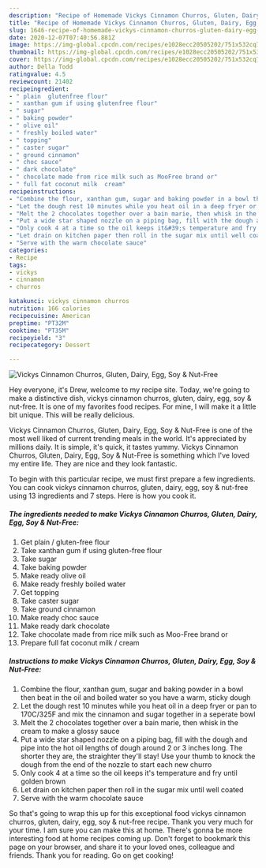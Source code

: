 ```yaml
---
description: "Recipe of Homemade Vickys Cinnamon Churros, Gluten, Dairy, Egg, Soy &amp;amp; Nut-Free"
title: "Recipe of Homemade Vickys Cinnamon Churros, Gluten, Dairy, Egg, Soy &amp;amp; Nut-Free"
slug: 1646-recipe-of-homemade-vickys-cinnamon-churros-gluten-dairy-egg-soy-and-amp-nut-free
date: 2020-12-07T07:40:56.881Z
image: https://img-global.cpcdn.com/recipes/e1028ecc20505202/751x532cq70/vickys-cinnamon-churros-gluten-dairy-egg-soy-nut-free-recipe-main-photo.jpg
thumbnail: https://img-global.cpcdn.com/recipes/e1028ecc20505202/751x532cq70/vickys-cinnamon-churros-gluten-dairy-egg-soy-nut-free-recipe-main-photo.jpg
cover: https://img-global.cpcdn.com/recipes/e1028ecc20505202/751x532cq70/vickys-cinnamon-churros-gluten-dairy-egg-soy-nut-free-recipe-main-photo.jpg
author: Della Todd
ratingvalue: 4.5
reviewcount: 21402
recipeingredient:
- " plain  glutenfree flour"
- " xanthan gum if using glutenfree flour"
- " sugar"
- " baking powder"
- " olive oil"
- " freshly boiled water"
- " topping"
- " caster sugar"
- " ground cinnamon"
- " choc sauce"
- " dark chocolate"
- " chocolate made from rice milk such as MooFree brand or"
- " full fat coconut milk  cream"
recipeinstructions:
- "Combine the flour, xanthan gum, sugar and baking powder in a bowl then beat in the oil and boiled water so you have a warm, sticky dough"
- "Let the dough rest 10 minutes while you heat oil in a deep fryer or pan to 170C/325F and mix the cinnamon and sugar together in a seperate bowl"
- "Melt the 2 chocolates together over a bain marie, then whisk in the cream to make a glossy sauce"
- "Put a wide star shaped nozzle on a piping bag, fill with the dough and pipe into the hot oil lengths of dough around 2 or 3 inches long. The shorter they are, the straighter they&#39;ll stay! Use your thumb to knock the dough from the end of the nozzle to start each new churro"
- "Only cook 4 at a time so the oil keeps it&#39;s temperature and fry until golden brown"
- "Let drain on kitchen paper then roll in the sugar mix until well coated"
- "Serve with the warm chocolate sauce"
categories:
- Recipe
tags:
- vickys
- cinnamon
- churros

katakunci: vickys cinnamon churros 
nutrition: 166 calories
recipecuisine: American
preptime: "PT32M"
cooktime: "PT35M"
recipeyield: "3"
recipecategory: Dessert

---
```



![Vickys Cinnamon Churros, Gluten, Dairy, Egg, Soy &amp; Nut-Free](https://img-global.cpcdn.com/recipes/e1028ecc20505202/751x532cq70/vickys-cinnamon-churros-gluten-dairy-egg-soy-nut-free-recipe-main-photo.jpg)

Hey everyone, it's Drew, welcome to my recipe site. Today, we're going to make a distinctive dish, vickys cinnamon churros, gluten, dairy, egg, soy &amp; nut-free. It is one of my favorites food recipes. For mine, I will make it a little bit unique. This will be really delicious.



Vickys Cinnamon Churros, Gluten, Dairy, Egg, Soy &amp; Nut-Free is one of the most well liked of current trending meals in the world. It's appreciated by millions daily. It is simple, it's quick, it tastes yummy. Vickys Cinnamon Churros, Gluten, Dairy, Egg, Soy &amp; Nut-Free is something which I've loved my entire life. They are nice and they look fantastic.


To begin with this particular recipe, we must first prepare a few ingredients. You can cook vickys cinnamon churros, gluten, dairy, egg, soy &amp; nut-free using 13 ingredients and 7 steps. Here is how you cook it.

<!--inarticleads1-->

##### The ingredients needed to make Vickys Cinnamon Churros, Gluten, Dairy, Egg, Soy &amp; Nut-Free:

1. Get  plain / gluten-free flour
1. Take  xanthan gum if using gluten-free flour
1. Take  sugar
1. Take  baking powder
1. Make ready  olive oil
1. Make ready  freshly boiled water
1. Get  topping
1. Take  caster sugar
1. Take  ground cinnamon
1. Make ready  choc sauce
1. Make ready  dark chocolate
1. Take  chocolate made from rice milk such as Moo-Free brand or
1. Prepare  full fat coconut milk / cream




<!--inarticleads2-->

##### Instructions to make Vickys Cinnamon Churros, Gluten, Dairy, Egg, Soy &amp; Nut-Free:

1. Combine the flour, xanthan gum, sugar and baking powder in a bowl then beat in the oil and boiled water so you have a warm, sticky dough
1. Let the dough rest 10 minutes while you heat oil in a deep fryer or pan to 170C/325F and mix the cinnamon and sugar together in a seperate bowl
1. Melt the 2 chocolates together over a bain marie, then whisk in the cream to make a glossy sauce
1. Put a wide star shaped nozzle on a piping bag, fill with the dough and pipe into the hot oil lengths of dough around 2 or 3 inches long. The shorter they are, the straighter they&#39;ll stay! Use your thumb to knock the dough from the end of the nozzle to start each new churro
1. Only cook 4 at a time so the oil keeps it&#39;s temperature and fry until golden brown
1. Let drain on kitchen paper then roll in the sugar mix until well coated
1. Serve with the warm chocolate sauce




So that's going to wrap this up for this exceptional food vickys cinnamon churros, gluten, dairy, egg, soy &amp; nut-free recipe. Thank you very much for your time. I am sure you can make this at home. There's gonna be more interesting food at home recipes coming up. Don't forget to bookmark this page on your browser, and share it to your loved ones, colleague and friends. Thank you for reading. Go on get cooking!
